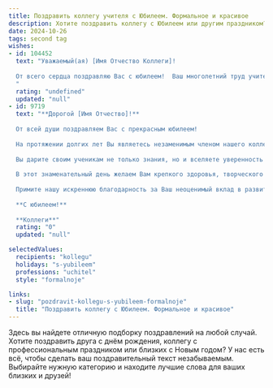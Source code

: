 ```yaml
---
title: Поздравить коллегу учителя с Юбилеем. Формальное и красивое
description: Хотите поздравить коллегу с Юбилеем или другим праздником? Наш ИИ создаст незабываемое поздравление, а вы обязательно выделитесь среди других.  
date: 2024-10-26
tags: second tag
wishes:
- id: 104452
  text: "Уважаемый(ая) [Имя Отчество Коллеги]!
  
  От всего сердца поздравляю Вас с юбилеем!  Ваш многолетний труд учителя – это неоценимая работа, требующая огромной самоотдачи, терпения и профессионализма.  Вы вкладываете душу в своих учеников, формируя их личности и даря им знания, которые остаются с ними на всю жизнь.  Желаю Вам крепкого здоровья, неиссякаемой энергии,  новых творческих успехов и заслуженного признания Вашего таланта. Пусть каждый день приносит радость и удовлетворение от Вашей благородной миссии! С юбилеем!
  "
  rating: "undefined"
  updated: "null"
- id: 9719
  text: "**Дорогой [Имя Отчество]!**
  
  От всей души поздравляем Вас с прекрасным юбилеем!
  
  На протяжении долгих лет Вы являетесь незаменимым членом нашего коллектива, образцом настоящего Учителя и наставника. Ваш профессионализм, мудрость и безграничная преданность своему делу вдохновляют и являются примером для всех нас.
  
  Вы дарите своим ученикам не только знания, но и вселяете уверенность в их силы, открываете перед ними удивительный мир науки и познания. Ваш труд бесценен и достоин самого глубокого уважения.
  
  В этот знаменательный день желаем Вам крепкого здоровья, творческого вдохновения и дальнейших успехов в поприще просвещения. Пусть в Вашей жизни царит гармония, а рядом всегда будут близкие и любящие люди.
  
  Примите нашу искреннюю благодарность за Ваш неоценимый вклад в развитие подрастающего поколения. Пусть Ваши уроки и начинания принесут еще много пользы и радости!
  
  **С юбилеем!**
  
  **Коллеги**"
  rating: "0"
  updated: "null"

selectedValues:
  recipients: "kollegu"
  holidays: "s-yubileem"
  professions: "uchitel"
  style: "formalnoje"

links:
- slug: "pozdravit-kollegu-s-yubileem-formalnoje"
  title: "Поздравить коллегу с Юбилеем. Формальное и красивое"
---
```


Здесь вы найдете отличную подборку поздравлений на любой случай. 
Хотите поздравить друга с днём рождения, коллегу с профессиональным праздником или близких с Новым годом? У нас есть всё, чтобы сделать ваш поздравительный текст незабываемым. Выбирайте нужную категорию и находите лучшие слова для ваших близких и друзей!
